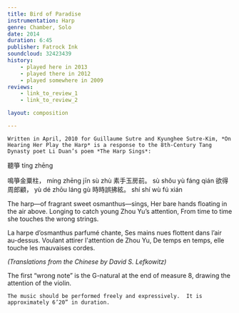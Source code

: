 ```yaml
---
title: Bird of Paradise
instrumentation: Harp
genre: Chamber, Solo
date: 2014
duration: 6:45
publisher: Fatrock Ink 
soundcloud: 32423439
history:
    - played here in 2013
    - played there in 2012
    - played somewhere in 2009
reviews: 
    - link_to_review_1
    - link_to_review_2

layout: composition

---
```


	Written in April, 2010 for Guillaume Sutre and Kyunghee Sutre-Kim, *On Hearing Her Play the Harp* is a response to the 8th-Century Tang Dynasty poet Li Duan’s poem *The Harp Sings*:

聽箏	tíng zhēng

鳴箏金粟柱，	míng zhēng jīn sù zhù 
素手玉房前。	sù shǒu yù fáng qián
欲得周郎顧，	yù dé zhōu láng gù
時時誤拂絃。	shí shí wù fú xián

The harp—of fragrant sweet osmanthus—sings,
Her bare hands floating in the air above.
Longing to catch young Zhou Yu’s attention,
From time to time she touches the wrong strings.

La harpe d’osmanthus parfumé chante,
Ses mains nues flottent dans l’air au-dessus.
Voulant attirer l'attention de Zhou Yu,
De temps en temps, elle touche les mauvaises cordes.

*(Translations from the Chinese by David S. Lefkowitz)*

The first “wrong note” is the G-natural at the end of measure 8, drawing the attention of the violin.

	The music should be performed freely and expressively.  It is approximately 6’20” in duration.


